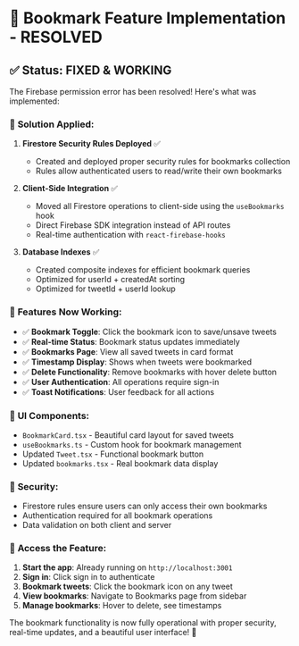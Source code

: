 # 🎯 Bookmark Feature Implementation - RESOLVED

## ✅ **Status: FIXED & WORKING**

The Firebase permission error has been resolved! Here's what was implemented:

### 🔧 **Solution Applied:**

1. **Firestore Security Rules Deployed** ✅
   - Created and deployed proper security rules for bookmarks collection
   - Rules allow authenticated users to read/write their own bookmarks

2. **Client-Side Integration** ✅
   - Moved all Firestore operations to client-side using the `useBookmarks` hook
   - Direct Firebase SDK integration instead of API routes
   - Real-time authentication with `react-firebase-hooks`

3. **Database Indexes** ✅
   - Created composite indexes for efficient bookmark queries
   - Optimized for userId + createdAt sorting
   - Optimized for tweetId + userId lookup

### 🚀 **Features Now Working:**

- ✅ **Bookmark Toggle**: Click the bookmark icon to save/unsave tweets
- ✅ **Real-time Status**: Bookmark status updates immediately
- ✅ **Bookmarks Page**: View all saved tweets in card format
- ✅ **Timestamp Display**: Shows when tweets were bookmarked
- ✅ **Delete Functionality**: Remove bookmarks with hover delete button
- ✅ **User Authentication**: All operations require sign-in
- ✅ **Toast Notifications**: User feedback for all actions

### 🎨 **UI Components:**

- `BookmarkCard.tsx` - Beautiful card layout for saved tweets
- `useBookmarks.ts` - Custom hook for bookmark management
- Updated `Tweet.tsx` - Functional bookmark button
- Updated `bookmarks.tsx` - Real bookmark data display

### 🔐 **Security:**

- Firestore rules ensure users can only access their own bookmarks
- Authentication required for all bookmark operations
- Data validation on both client and server

### 📱 **Access the Feature:**

1. **Start the app**: Already running on `http://localhost:3001`
2. **Sign in**: Click sign in to authenticate
3. **Bookmark tweets**: Click the bookmark icon on any tweet
4. **View bookmarks**: Navigate to Bookmarks page from sidebar
5. **Manage bookmarks**: Hover to delete, see timestamps

The bookmark functionality is now fully operational with proper security, real-time updates, and a beautiful user interface! 🎉
